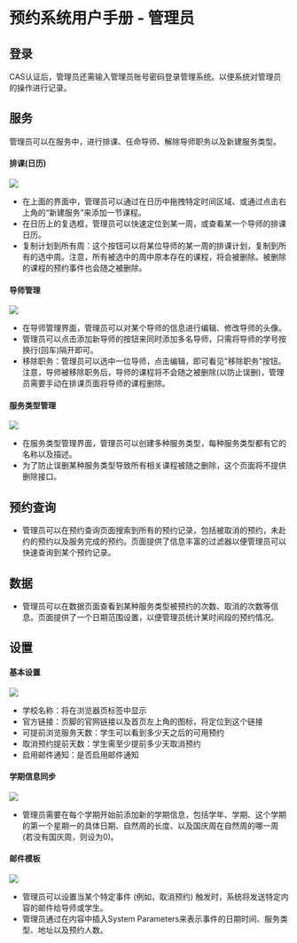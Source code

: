 # 预约系统用户手册 - 管理员

## 登录

CAS认证后，管理员还需输入管理员账号密码登录管理系统。以便系统对管理员的操作进行记录。



## 服务

管理员可以在服务中，进行排课、任命导师、解除导师职务以及新建服务类型。



#### 排课(日历)

![](/archived/img/admin_service_calendar.png)

- 在上面的界面中，管理员可以通过在日历中拖拽特定时间区域、或通过点击右上角的“新建服务”来添加一节课程。
- 在日历上的复选框，管理员可以快速定位到某一周，或查看某一个导师的排课日历。
- 复制计划到所有周：这个按钮可以将某位导师的某一周的排课计划，复制到所有的选中周。注意，所有被选中的周中原本存在的课程，将会被删除。被删除的课程的预约事件也会随之被删除。



#### 导师管理

![](/archived/img/admin_service_tutor.png)

- 在导师管理界面，管理员可以对某个导师的信息进行编辑、修改导师的头像。
- 管理员可以点击添加新导师的按钮来同时添加多名导师，只需将导师的学号按换行(回车)隔开即可。
- 移除职务：管理员可以选中一位导师，点击编辑，即可看见"移除职务"按钮。注意，导师被移除职务后，导师的课程将不会随之被删除(以防止误删)，管理员需要手动在排课页面将导师的课程删除。



#### 服务类型管理

![](/archived/img/admin_service_type.png)

- 在服务类型管理界面，管理员可以创建多种服务类型，每种服务类型都有它的名称以及描述。
- 为了防止误删某种服务类型导致所有相关课程被随之删除，这个页面将不提供删除接口。



## 预约查询

- 管理员可以在预约查询页面搜索到所有的预约记录，包括被取消的预约，未赴约的预约以及服务完成的预约。页面提供了信息丰富的过滤器以便管理员可以快速查询到某个预约记录。



## 数据

- 管理员可以在数据页面查看到某种服务类型被预约的次数、取消的次数等信息。页面提供了一个日期范围设置，以便管理员统计某时间段的预约情况。



## 设置

#### 基本设置

![](/archived/img/admin_settings_common.png)

- 学校名称：将在浏览器页标签中显示
- 官方链接：页脚的官网链接以及首页左上角的图标，将定位到这个链接
- 可提前浏览服务天数：学生可以看到多少天之后的可用预约
- 取消预约提前天数：学生需至少提前多少天取消预约
- 启用邮件通知：是否启用邮件通知



#### 学期信息同步

![](/archived/img/admin_settings_seminfo.png)

- 管理员需要在每个学期开始前添加新的学期信息，包括学年、学期、这个学期的第一个星期一的具体日期、自然周的长度、以及国庆周在自然周的哪一周(若没有国庆周，则设为0)。



#### 邮件模板

![](/archived/img/admin_settings_email.png)

- 管理员可以设置当某个特定事件 (例如，取消预约) 触发时，系统将发送特定内容的邮件给导师或学生。
- 管理员通过在内容中插入System Parameters来表示事件的日期时间、服务类型、地址以及预约人数。